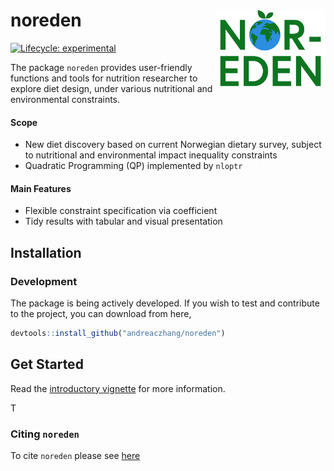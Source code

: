 # noreden <img src="man/figures/noreden.png" align="right" width="175" />

<!-- badges: start -->
[![Lifecycle: experimental](https://img.shields.io/badge/lifecycle-experimental-orange.svg)](https://lifecycle.r-lib.org/articles/stages.html#experimental)
<!-- badges: end -->


The package `noreden` provides user-friendly functions and tools for nutrition researcher to explore diet design, under various nutritional and environmental constraints.


#### Scope

* New diet discovery based on current Norwegian dietary survey, subject to nutritional and environmental impact inequality constraints
* Quadratic Programming (QP) implemented by `nloptr`


#### Main Features

* Flexible constraint specification via coefficient
* Tidy results with tabular and visual presentation


## Installation 

### Development 

The package is being actively developed. If you wish to test and contribute to the project, you can download from here,

```r
devtools::install_github("andreaczhang/noreden")
```


## Get Started

Read the [introductory vignette](https://andreaczhang.github.io/noreden/articles/noreden.html) for more information.

T


### Citing `noreden`

To cite `noreden` please see [here](https://andreaczhang.github.io/noreden/authors.html#citation)

